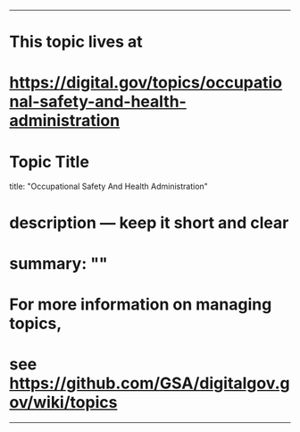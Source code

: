 
---
# This topic lives at
# https://digital.gov/topics/occupational-safety-and-health-administration

# Topic Title
title: "Occupational Safety And Health Administration"

# description — keep it short and clear
# summary: ""


# For more information on managing topics,
# see https://github.com/GSA/digitalgov.gov/wiki/topics
---